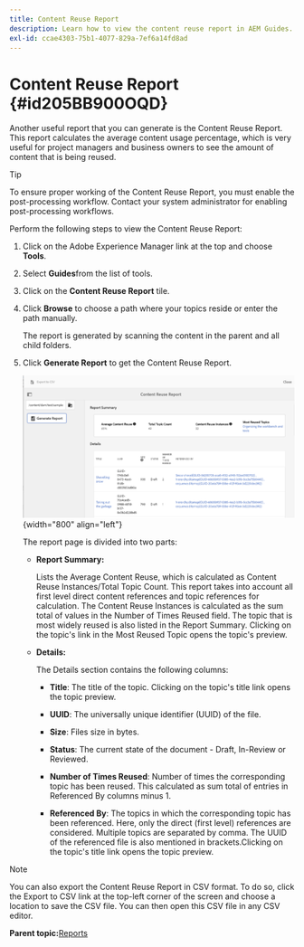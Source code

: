 ```yaml
---
title: Content Reuse Report
description: Learn how to view the content reuse report in AEM Guides. Generate the report to find the content reuse percentage.
exl-id: ccae4303-75b1-4077-829a-7ef6a14fd8ad
---
```

# Content Reuse Report {#id205BB900OQD}

Another useful report that you can generate is the Content Reuse Report. This report calculates the average content usage percentage, which is very useful for project managers and business owners to see the amount of content that is being reused.

>[!TIP]
>
> To ensure proper working of the Content Reuse Report, you must enable the post-processing workflow. Contact your system administrator for enabling post-processing workflows.

Perform the following steps to view the Content Reuse Report:

1.  Click on the Adobe Experience Manager link at the top and choose **Tools**.

1.  Select **Guides**from the list of tools.

1.  Click on the **Content Reuse Report** tile.

1.  Click **Browse** to choose a path where your topics reside or enter the path manually.

    The report is generated by scanning the content in the parent and all child folders.

1.  Click **Generate Report** to get the Content Reuse Report.

    ![](images/content-reuse-uuid.png){width="800" align="left"}

    The report page is divided into two parts:

    -   **Report Summary:**

        Lists the Average Content Reuse, which is calculated as Content Reuse Instances/Total Topic Count. This report takes into account all first level direct content references and topic references for calculation. The Content Reuse Instances is calculated as the sum total of values in the Number of Times Reused field. The topic that is most widely reused is also listed in the Report Summary. Clicking on the topic's link in the Most Reused Topic opens the topic's preview.

    -   **Details:**

        The Details section contains the following columns:

        - **Title**: The title of the topic. Clicking on the topic's title link opens the topic preview.

        - **UUID**: The universally unique identifier \(UUID\) of the file.

        - **Size**: Files size in bytes.

        - **Status**: The current state of the document - Draft, In-Review or Reviewed.

        - **Number of Times Reused**: Number of times the corresponding topic has been reused. This calculated as sum total of entries in Referenced By columns minus 1.

        - **Referenced By**: The topics in which the corresponding topic has been referenced. Here, only the direct \(first level\) references are considered. Multiple topics are separated by comma. The UUID of the referenced file is also mentioned in brackets.Clicking on the topic's title link opens the topic preview.


>[!NOTE]
>
> You can also export the Content Reuse Report in CSV format. To do so, click the Export to CSV link at the top-left corner of the screen and choose a location to save the CSV file. You can then open this CSV file in any CSV editor.

**Parent topic:**[Reports](reports-intro.md)
